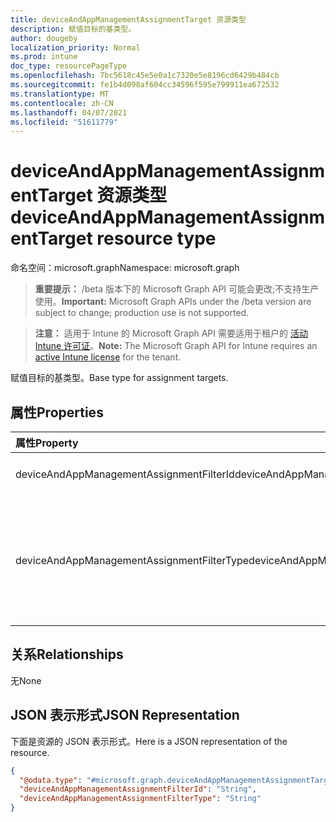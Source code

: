 ```yaml
---
title: deviceAndAppManagementAssignmentTarget 资源类型
description: 赋值目标的基类型。
author: dougeby
localization_priority: Normal
ms.prod: intune
doc_type: resourcePageType
ms.openlocfilehash: 7bc5618c45e5e0a1c7320e5e8196cd6429b484cb
ms.sourcegitcommit: fe1b4d098af604cc34596f595e799911ea672532
ms.translationtype: MT
ms.contentlocale: zh-CN
ms.lasthandoff: 04/07/2021
ms.locfileid: "51611779"
---
```

# <a name="deviceandappmanagementassignmenttarget-resource-type"></a><span data-ttu-id="7b09a-103">deviceAndAppManagementAssignmentTarget 资源类型</span><span class="sxs-lookup"><span data-stu-id="7b09a-103">deviceAndAppManagementAssignmentTarget resource type</span></span>

<span data-ttu-id="7b09a-104">命名空间：microsoft.graph</span><span class="sxs-lookup"><span data-stu-id="7b09a-104">Namespace: microsoft.graph</span></span>

> <span data-ttu-id="7b09a-105">**重要提示：** /beta 版本下的 Microsoft Graph API 可能会更改;不支持生产使用。</span><span class="sxs-lookup"><span data-stu-id="7b09a-105">**Important:** Microsoft Graph APIs under the /beta version are subject to change; production use is not supported.</span></span>

> <span data-ttu-id="7b09a-106">**注意：** 适用于 Intune 的 Microsoft Graph API 需要适用于租户的 [活动 Intune 许可证](https://go.microsoft.com/fwlink/?linkid=839381)。</span><span class="sxs-lookup"><span data-stu-id="7b09a-106">**Note:** The Microsoft Graph API for Intune requires an [active Intune license](https://go.microsoft.com/fwlink/?linkid=839381) for the tenant.</span></span>

<span data-ttu-id="7b09a-107">赋值目标的基类型。</span><span class="sxs-lookup"><span data-stu-id="7b09a-107">Base type for assignment targets.</span></span>

## <a name="properties"></a><span data-ttu-id="7b09a-108">属性</span><span class="sxs-lookup"><span data-stu-id="7b09a-108">Properties</span></span>
|<span data-ttu-id="7b09a-109">属性</span><span class="sxs-lookup"><span data-stu-id="7b09a-109">Property</span></span>|<span data-ttu-id="7b09a-110">类型</span><span class="sxs-lookup"><span data-stu-id="7b09a-110">Type</span></span>|<span data-ttu-id="7b09a-111">Description</span><span class="sxs-lookup"><span data-stu-id="7b09a-111">Description</span></span>|
|:---|:---|:---|
|<span data-ttu-id="7b09a-112">deviceAndAppManagementAssignmentFilterId</span><span class="sxs-lookup"><span data-stu-id="7b09a-112">deviceAndAppManagementAssignmentFilterId</span></span>|<span data-ttu-id="7b09a-113">String</span><span class="sxs-lookup"><span data-stu-id="7b09a-113">String</span></span>|<span data-ttu-id="7b09a-114">目标分配的筛选器 ID。</span><span class="sxs-lookup"><span data-stu-id="7b09a-114">The Id of the filter for the target assignment.</span></span>|
|<span data-ttu-id="7b09a-115">deviceAndAppManagementAssignmentFilterType</span><span class="sxs-lookup"><span data-stu-id="7b09a-115">deviceAndAppManagementAssignmentFilterType</span></span>|[<span data-ttu-id="7b09a-116">deviceAndAppManagementAssignmentFilterType</span><span class="sxs-lookup"><span data-stu-id="7b09a-116">deviceAndAppManagementAssignmentFilterType</span></span>](../resources/intune-devices-deviceandappmanagementassignmentfiltertype.md)|<span data-ttu-id="7b09a-117">目标分配的筛选器类型，即排除或包含。</span><span class="sxs-lookup"><span data-stu-id="7b09a-117">The type of filter of the target assignment i.e. Exclude or Include.</span></span> <span data-ttu-id="7b09a-118">可取值为：`none`、`include`、`exclude`。</span><span class="sxs-lookup"><span data-stu-id="7b09a-118">Possible values are: `none`, `include`, `exclude`.</span></span>|

## <a name="relationships"></a><span data-ttu-id="7b09a-119">关系</span><span class="sxs-lookup"><span data-stu-id="7b09a-119">Relationships</span></span>
<span data-ttu-id="7b09a-120">无</span><span class="sxs-lookup"><span data-stu-id="7b09a-120">None</span></span>

## <a name="json-representation"></a><span data-ttu-id="7b09a-121">JSON 表示形式</span><span class="sxs-lookup"><span data-stu-id="7b09a-121">JSON Representation</span></span>
<span data-ttu-id="7b09a-122">下面是资源的 JSON 表示形式。</span><span class="sxs-lookup"><span data-stu-id="7b09a-122">Here is a JSON representation of the resource.</span></span>
<!-- {
  "blockType": "resource",
  "@odata.type": "microsoft.graph.deviceAndAppManagementAssignmentTarget"
}
-->
``` json
{
  "@odata.type": "#microsoft.graph.deviceAndAppManagementAssignmentTarget",
  "deviceAndAppManagementAssignmentFilterId": "String",
  "deviceAndAppManagementAssignmentFilterType": "String"
}
```




